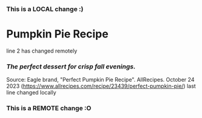 ### This is a LOCAL change :)
# Pumpkin Pie Recipe
line 2 has changed remotely
### *The perfect dessert for crisp fall evenings.*
Source: Eagle brand, "Perfect Pumpkin Pie Recipe". AllRecipes. October 24 2023 (https://www.allrecipes.com/recipe/23439/perfect-pumpkin-pie/)
last line changed locally
### This is a REMOTE change :O

